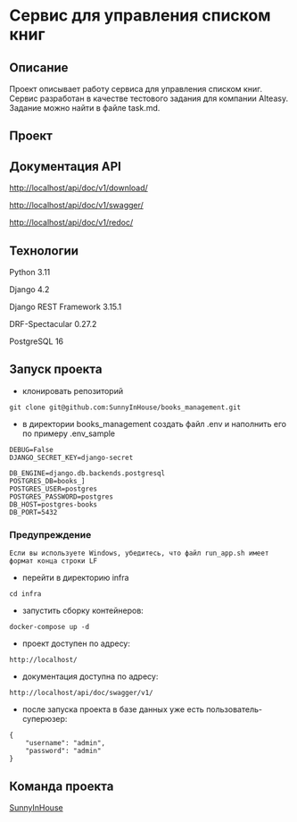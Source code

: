# Сервис для управления списком книг

## Описание

Проект описывает работу сервиса для управления списком книг. Сервис разработан в качестве
тестового задания для компании Alteasy. Задание можно найти в файле task.md.

## Проект

## Документация API

<http://localhost/api/doc/v1/download/>

<http://localhost/api/doc/v1/swagger/>

<http://localhost/api/doc/v1/redoc/>

## Технологии

Python 3.11

Django 4.2

Django REST Framework 3.15.1

DRF-Spectacular 0.27.2

PostgreSQL 16

## Запуск проекта

- клонировать репозиторий

```
git clone git@github.com:SunnyInHouse/books_management.git
```

- в директории books_management создать файл .env и наполнить его по примеру .env_sample

```
DEBUG=False
DJANGO_SECRET_KEY=django-secret

DB_ENGINE=django.db.backends.postgresql
POSTGRES_DB=books_]
POSTGRES_USER=postgres
POSTGRES_PASSWORD=postgres
DB_HOST=postgres-books
DB_PORT=5432
```

### Предупреждение

```
Если вы используете Windows, убедитесь, что файл run_app.sh имеет формат конца строки LF
```

- перейти в директорию infra

```
cd infra 
```

- запустить сборку контейнеров:

```
docker-compose up -d
```

- проект доступен по адресу:

```
http://localhost/
```
- документация доступна по адресу:

```
http://localhost/api/doc/swagger/v1/
```

- после запуска проекта в базе данных уже есть пользователь-суперюзер:

```
{
    "username": "admin",
    "password": "admin"
}
```


## Команда проекта

[SunnyInHouse](https://github.com/SunnyInHouse)

